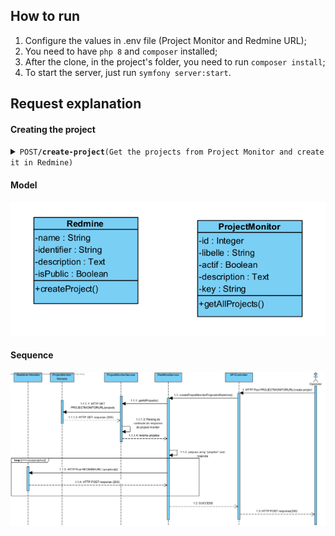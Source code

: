 ## How to run

1. Configure the values in .env file (Project Monitor and Redmine URL);
2. You need to have `php 8` and `composer` installed; 
3. After the clone, in the project's folder, you need to run `composer install`;
4. To start the server, just run `symfony server:start`.

## Request explanation

#### Creating the project

<details><summary><code>POST</code><code><b>/create-project</b></code><code>(Get the projects from Project Monitor and create it in Redmine)</code></summary>

##### Body

`Doesn't need to send anything.`

##### Responses

> | http code     | content-type        | response                                          |
> |---------------|---------------------------------------------------|---------------------------------------------------------------------| 
> | `201`         | `application/json`  | `null`                                            |
> | `400`         | `application/json`  | `{"errors": [{"message": "", "error_code": ""}]}` |

</details>

#### Model

![Class diagram](docs/Diagrama_classes.png)

#### Sequence

![Sequence diagram](docs/Diagrama_sequencia.png)
